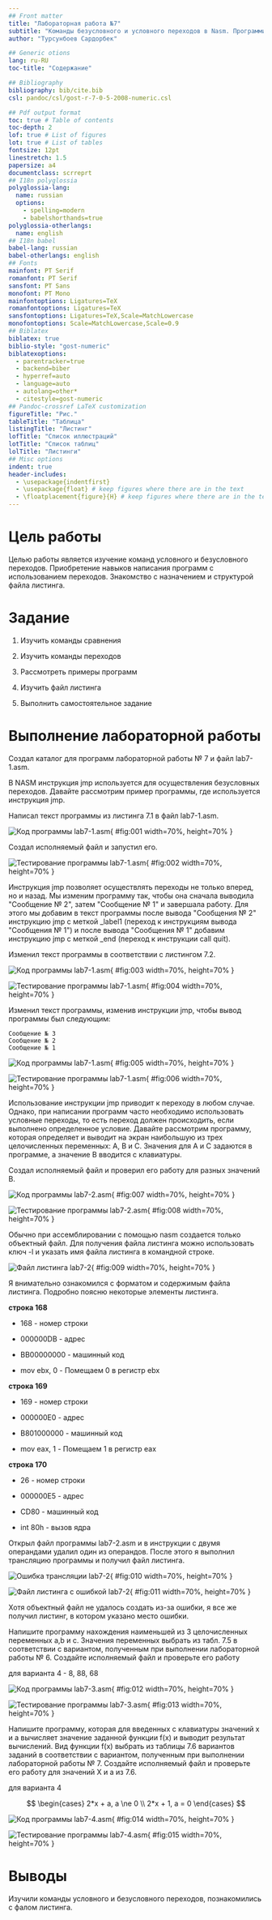 ```yaml
---
## Front matter
title: "Лабораторная работа №7"
subtitle: "Команды безусловного и условного переходов в Nasm. Программирование ветвлений."
author: "Турсунбоев Сардорбек"

## Generic otions
lang: ru-RU
toc-title: "Содержание"

## Bibliography
bibliography: bib/cite.bib
csl: pandoc/csl/gost-r-7-0-5-2008-numeric.csl

## Pdf output format
toc: true # Table of contents
toc-depth: 2
lof: true # List of figures
lot: true # List of tables
fontsize: 12pt
linestretch: 1.5
papersize: a4
documentclass: scrreprt
## I18n polyglossia
polyglossia-lang:
  name: russian
  options:
	- spelling=modern
	- babelshorthands=true
polyglossia-otherlangs:
  name: english
## I18n babel
babel-lang: russian
babel-otherlangs: english
## Fonts
mainfont: PT Serif
romanfont: PT Serif
sansfont: PT Sans
monofont: PT Mono
mainfontoptions: Ligatures=TeX
romanfontoptions: Ligatures=TeX
sansfontoptions: Ligatures=TeX,Scale=MatchLowercase
monofontoptions: Scale=MatchLowercase,Scale=0.9
## Biblatex
biblatex: true
biblio-style: "gost-numeric"
biblatexoptions:
  - parentracker=true
  - backend=biber
  - hyperref=auto
  - language=auto
  - autolang=other*
  - citestyle=gost-numeric
## Pandoc-crossref LaTeX customization
figureTitle: "Рис."
tableTitle: "Таблица"
listingTitle: "Листинг"
lofTitle: "Список иллюстраций"
lotTitle: "Список таблиц"
lolTitle: "Листинги"
## Misc options
indent: true
header-includes:
  - \usepackage{indentfirst}
  - \usepackage{float} # keep figures where there are in the text
  - \floatplacement{figure}{H} # keep figures where there are in the text
---
```


# Цель работы

Целью работы является изучение команд условного и безусловного переходов. Приобретение навыков написания программ с использованием переходов. Знакомство с назначением и структурой файла листинга.

# Задание

1. Изучить команды сравнения

2. Изучить команды переходов

3. Рассмотреть примеры программ

4. Изучить файл листинга

5. Выполнить самостоятельное задание

# Выполнение лабораторной работы

Создал каталог для программ лабораторной работы № 7 и файл lab7-1.asm.

В NASM инструкция jmp используется для осуществления безусловных переходов. 
Давайте рассмотрим пример программы, где используется инструкция jmp.

Написал текст программы из листинга 7.1 в файл lab7-1.asm.

![Код программы lab7-1.asm](image/01.png){ #fig:001 width=70%, height=70% }

Создал исполняемый файл и запустил его.

![Тестирование программы lab7-1.asm](image/02.png){ #fig:002 width=70%, height=70% }

Инструкция jmp позволяет осуществлять переходы не только вперед, но и назад. 
Мы изменим программу так, чтобы она сначала выводила "Сообщение № 2", 
затем "Сообщение № 1" и завершала работу. Для этого мы добавим в текст программы 
после вывода "Сообщения № 2" инструкцию jmp с меткой _label1 
(переход к инструкциям вывода "Сообщения № 1") и после вывода "Сообщения № 1" 
добавим инструкцию jmp с меткой _end (переход к инструкции call quit).

Изменил текст программы в соответствии с листингом 7.2.

![Код программы lab7-1.asm](image/03.png){ #fig:003 width=70%, height=70% }

![Тестирование программы lab7-1.asm](image/04.png){ #fig:004 width=70%, height=70% }

Изменил текст программы, изменив инструкции jmp, чтобы вывод программы был следующим:
```
Сообщение № 3
Сообщение № 2
Сообщение № 1
```

![Код программы lab7-1.asm](image/05.png){ #fig:005 width=70%, height=70% }

![Тестирование программы lab7-1.asm](image/06.png){ #fig:006 width=70%, height=70% }

Использование инструкции jmp приводит к переходу в любом случае. 
Однако, при написании программ часто необходимо использовать условные переходы, 
то есть переход должен происходить, если выполнено определенное условие. 
Давайте рассмотрим программу, которая определяет и выводит на экран наибольшую из 
трех целочисленных переменных: A, B и C. Значения для A и C задаются в программе, 
а значение B вводится с клавиатуры.

Создал исполняемый файл и проверил его работу для разных значений B.

![Код программы lab7-2.asm](image/07.png){ #fig:007 width=70%, height=70% }

![Тестирование программы lab7-2.asm](image/08.png){ #fig:008 width=70%, height=70% }

Обычно при ассемблировании с помощью nasm создается только объектный файл. 
Для получения файла листинга можно использовать ключ -l и указать имя файла листинга в командной строке.

![Файл листинга lab7-2](image/09.png){ #fig:009 width=70%, height=70% }

Я внимательно ознакомился с форматом и содержимым файла листинга. 
Подробно поясню некоторые элементы листинга.

**строка 168**

- 168 - номер строки

- 000000DB - адрес

- BB00000000 - машинный код

- mov ebx, 0 - Помещаем 0 в регистр ebx

**строка 169**

- 169 - номер строки

- 000000E0 - адрес

- B801000000 - машинный код

- mov eax, 1 - Помещаем 1 в регистр eax

**строка 170**

- 26 - номер строки

- 000000E5 - адрес

- CD80 - машинный код

- int 80h - вызов ядра

Открыл файл программы lab7-2.asm и в инструкции с двумя операндами удалил один из операндов. 
После этого я выполнил трансляцию программы и получил файл листинга.

![Ошибка трансляции lab7-2](image/10.png){ #fig:010 width=70%, height=70% }

![Файл листинга с ошибкой lab7-2](image/11.png){ #fig:011 width=70%, height=70% }

Хотя объектный файл не удалось создать из-за ошибки, я все же получил листинг, в котором указано место ошибки.

Напишите программу нахождения наименьшей из 3 целочисленных переменных a,b и c. 
Значения переменных выбрать из табл. 7.5 в соответствии с вариантом, полученным при выполнении лабораторной работы № 6.
Создайте исполняемый файл и проверьте его работу

для варианта 4 - 8, 88, 68

![Код программы lab7-3.asm](image/12.png){ #fig:012 width=70%, height=70% }

![Тестирование программы lab7-3.asm](image/13.png){ #fig:013 width=70%, height=70% }

Напишите программу, которая для введенных с клавиатуры значений x и a вычисляет значение заданной функции f(x) и выводит результат вычислений. 
Вид функции f(x) выбрать из таблицы 7.6 вариантов заданий в соответствии с вариантом, полученным при выполнении лабораторной работы № 7. 
Создайте исполняемый файл и проверьте его работу для значений X и a из 7.6.

для варианта 4

$$
 \begin{cases}
	2*x + a, a \ne 0
	\\   
	2*x + 1, a = 0
 \end{cases}
$$

![Код программы lab7-4.asm](image/14.png){ #fig:014 width=70%, height=70% }

![Тестирование программы lab7-4.asm](image/15.png){ #fig:015 width=70%, height=70% }

# Выводы

Изучили команды условного и безусловного переходов, познакомились с фалом листинга.